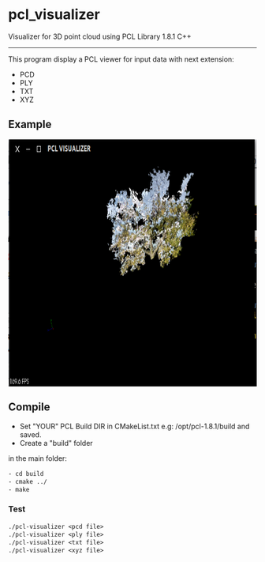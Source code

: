 # pcl_visualizer
Visualizer for 3D point cloud using PCL Library 1.8.1 C++

----------------------

This program display a PCL viewer for input data with next extension:

* PCD 
* PLY 
* TXT 
* XYZ 

## Example

<img src="./example/example.png" align="center" height="500" width="640"><br>

## Compile
* Set "YOUR" PCL Build DIR in CMakeList.txt e.g: /opt/pcl-1.8.1/build and saved.
* Create a "build" folder

in the main folder:

	- cd build  
	- cmake ../
  	- make
       
        	 
### Test

	./pcl-visualizer <pcd file> 
  	./pcl-visualizer <ply file> 
  	./pcl-visualizer <txt file> 
  	./pcl-visualizer <xyz file> 
  


